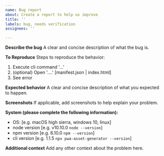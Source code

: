 ```yaml
---
name: Bug report
about: Create a report to help us improve
title: ''
labels: bug, needs verification
assignees: ''

---
```


**Describe the bug**
A clear and concise description of what the bug is.

**To Reproduce**
Steps to reproduce the behavior:
1. Execute cli command '...'
2. (optional) Open '....' [manifest.json | index.html]
3. See error

**Expected behavior**
A clear and concise description of what you expected to happen.

**Screenshots**
If applicable, add screenshots to help explain your problem.

**System (please complete the following information):**
 - OS: [e.g. macOS high sierra, windows 10, linux]
 - node version [e.g. v10.10.0 ```node --version```]
 - npm version [e.g. 6.10.0 ```npm --version```]
 - cli version [e.g. 1.1.5 ```npx pwa-asset-generator --version```]

**Additional context**
Add any other context about the problem here.
